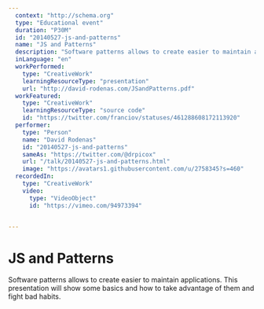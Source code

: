 ```yaml
---
  context: "http://schema.org"
  type: "Educational event"
  duration: "P30M"
  id: "20140527-js-and-patterns"
  name: "JS and Patterns"
  description: "Software patterns allows to create easier to maintain applications. This presentation will show some basics and how to take advantage of them and fight bad habits."
  inLanguage: "en"
  workPerformed: 
    type: "CreativeWork"
    learningResourceType: "presentation"
    url: "http://david-rodenas.com/JSandPatterns.pdf"
  workFeatured: 
    type: "CreativeWork"
    learningResourceType: "source code"
    id: "https://twitter.com/franciov/statuses/461288608172113920"
  performer: 
    type: "Person"
    name: "David Rodenas"
    id: "20140527-js-and-patterns"
    sameAs: "https://twitter.com/@drpicox"
    url: "/talk/20140527-js-and-patterns.html"
    image: "https://avatars1.githubusercontent.com/u/2758345?s=460"
  recordedIn: 
    type: "CreativeWork"
    video: 
      type: "VideoObject"
      id: "https://vimeo.com/94973394"


---
```

# JS and Patterns

Software patterns allows to create easier to maintain applications. This presentation will show some basics and how to take advantage of them and fight bad habits.